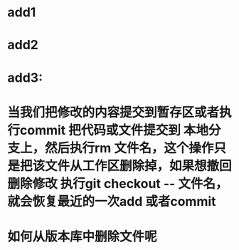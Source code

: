 # add1

# add2

# add3:

# 当我们把修改的内容提交到暂存区或者执行commit 把代码或文件提交到 本地分支上，然后执行rm 文件名，这个操作只是把该文件从工作区删除掉，如果想撤回删除修改 执行git checkout -- 文件名，就会恢复最近的一次add 或者commit

# 如何从版本库中删除文件呢